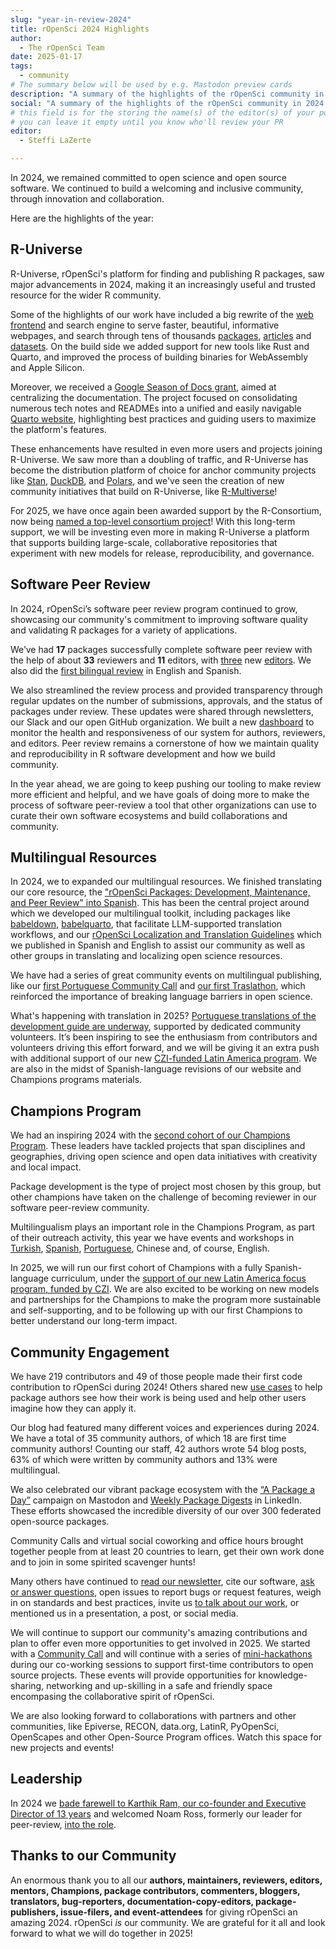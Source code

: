```yaml
---
slug: "year-in-review-2024"
title: rOpenSci 2024 Highlights
author:
  - The rOpenSci Team
date: 2025-01-17
tags:
  - community
# The summary below will be used by e.g. Mastodon preview cards
description: "A summary of the highlights of the rOpenSci community in 2024 and some news for 2025."
social: "A summary of the highlights of the rOpenSci community in 2024 and some news for 2025."
# this field is for the storing the name(s) of the editor(s) of your post
# you can leave it empty until you know who'll review your PR
editor:
  - Steffi LaZerte

---
```


In 2024, we remained committed to open science and open source software. 
We continued to build a welcoming and 
inclusive community, through innovation and collaboration. 

Here are the highlights of the year:

## R-Universe 

R-Universe, rOpenSci's platform for finding and publishing R packages,
saw major advancements in 2024, 
making it an increasingly useful and trusted resource for the wider R community.

Some of the highlights of our work have included a big rewrite of the [web frontend](https://r-universe.dev) 
and search engine to serve faster, beautiful, informative webpages, and 
search through tens of thousands [packages](https://r-universe.dev/packages),
[articles](https://r-universe.dev/articles) and [datasets](https://r-universe.dev/datasets). 
On the build side we added support for new tools like Rust and Quarto,
and improved the process of building binaries for WebAssembly and Apple Silicon.

Moreover, we received a [Google Season of Docs grant](/blog/2024/04/12/gsod-announcement/), aimed at centralizing the
documentation. The project focused on consolidating numerous tech notes and READMEs 
into a unified and easily navigable [Quarto website](https://docs.r-universe.dev), 
highlighting best practices and guiding users to maximize the platform's features.

These enhancements have resulted in even more users and projects joining R-Universe.
We saw more than a doubling of traffic, and R-Universe has become the distribution
platform of choice for anchor community projects like
[Stan](https://discourse.mc-stan.org/t/announcement-stan-r-packages-repo-deprecated-moving-to-r-universe/35341),
[DuckDB](https://duckdb.org/docs/installation/index.html?version=main&environment=r),
and [Polars](https://pola-rs.github.io/r-polars/vignettes/install.html),
and we've seen the creation of new community initiatives that build on R-Universe,
like [R-Multiverse](https://r-multiverse.org/)!

For 2025, we have once again been awarded support by the R-Consortium, now
being [named a top-level consortium project](/blog/2024/12/03/r-universe-r-consortium-tlp/)! 
With this long-term support, we will be investing even more in making R-Universe
a platform that supports building large-scale, collaborative repositories that
experiment with new models for release, reproducibility, and governance.

## Software Peer Review

In 2024, rOpenSci’s software peer review program continued to grow, 
showcasing our community's commitment to improving software quality and 
validating R packages for a variety of applications. 

We’ve had **17** packages successfully complete software peer review with the help of about **33** reviewers 
and **11** editors, with [three](/authors/emi-tanaka) new [editors](/blog/2024/07/03/editors2024/). We also did the [first bilingual review](https://github.com/ropensci/software-review/issues/620) in English and Spanish. 

We also streamlined the review process and provided transparency through regular updates
on the number of submissions, approvals, 
and the status of packages under review. These updates were shared through newsletters, 
our Slack and our open GitHub organization.
We built a new [dashboard](https://dashboard.ropensci.org/) to monitor the health and responsiveness of our system for authors, reviewers, and editors.
Peer review remains a cornerstone of how we maintain quality and reproducibility in R software development
and how we build community.

In the year ahead, we are going to keep pushing our tooling to make review more
efficient and helpful, and we have goals of doing more to make the
process of software peer-review a tool that other organizations can use to curate
their own software ecosystems and build collaborations and community.

## Multilingual Resources

In 2024, we to expanded our multilingual resources. We finished translating
our core resource, the ["rOpenSci Packages: Development, Maintenance, and Peer Review" 
into Spanish](/blog/2024/03/11/devguide-0.9.0/). This has been the central project
around which we developed our multilingual toolkit, including packages like
[babeldown](https://docs.ropensci.org/babeldown/),
[babelquarto](https://docs.ropensci.org/babelquarto/), that facilitate LLM-supported
translation workflows, and
our [rOpenSci Localization and Translation Guidelines](/blog/2024/12/17/localization-guide/) 
which we published in Spanish and English to assist our community as well as other groups in translating and localizing open science resources. 

We have had a series of great community events on multilingual publishing, 
like our [first Portuguese Community Call](/commcalls/translation-portuguese/) and
[our first Traslathon](https://github.com/orgs/ropensci/projects/7), which reinforced the 
importance of breaking language barriers in open science. 

What's happening with translation in 2025? [Portuguese translations of the development guide are underway](https://github.com/orgs/ropensci/projects/7), 
supported by dedicated community volunteers. It’s been inspiring to see the enthusiasm from contributors 
and volunteers driving this effort forward, and we will be giving it an extra push with additional support of our
new [CZI-funded Latin America program](/blog/2024/10/10/czi-latam-grant/). We are also
in the midst of Spanish-language revisions of our website and Champions programs materials.

## Champions Program

We had an inspiring 2024 with the [second cohort of our Champions Program](/blog/2024/02/15/champions-program-champions-2024/). 
These leaders have tackled projects that span disciplines and geographies, 
driving open science and open data initiatives with creativity and 
local impact.

Package development is the type of project most chosen by this group, 
but other champions have taken on the challenge of becoming reviewer in our software peer-review community.

Multilingualism plays an important role in the Champions Program, 
as part of their outreach activity, this year we have events and workshops
in [Turkish](/events/rsr-learn-and-use/), 
[Spanish](https://www.youtube.com/watch?v=YYfyBrQhMQc), 
[Portuguese](https://www.eventbrite.cl/e/traducao-hackathon-traslaton-ropensci-tickets-1045507530167),
Chinese and, of course, English.

In 2025, we will run our first cohort of Champions with a fully Spanish-language
curriculum, under the [support of our new Latin America focus program, funded by CZI](/blog/2024/10/10/czi-latam-grant/).
We are also excited to be working on new models and partnerships for the Champions
to make the program more sustainable and self-supporting, and to be following up
with our first Champions to better understand our long-term impact.

## Community Engagement

We have 219 contributors and 49 of those people made their first code contribution to rOpenSci during 2024! 
Others shared new [use cases](/usecases/) to help package authors see how their work is 
being used and help other users imagine how they can apply it.

Our blog had featured many different voices and experiences during 2024.
We have a total of 35 community authors, of which 18 are first time community authors!
Counting our staff, 42 authors wrote 54 blog posts, 63% of which were written by community authors
and 13% were multilingual.

We also celebrated our vibrant package ecosystem with the [“A Package a Day”](https://hachyderm.io/@rOpenSci/tagged/APackageADay) 
campaign on Mastodon and [Weekly Package Digests](https://www.linkedin.com/feed/hashtag/?keywords=packageweeklydigest&highlightedUpdateUrns=urn%3Ali%3Aactivity%3A7170464303186108416) in LinkedIn. 
These efforts showcased the incredible diversity of our over 
300 federated open-source packages.

Community Calls and virtual social coworking and office hours 
brought together people from at least 20 countries to learn,
get their own work done 
and to join in some spirited scavenger hunts! 

Many others have continued to [read our newsletter](/news/), 
cite our software, 
[ask or answer questions](https://discuss.ropensci.org), 
open issues to report bugs or request features, 
weigh in on standards and best practices, 
invite us [to talk about our work](/talks-papers/), 
or mentioned us in a presentation, a post, or social media.

We will continue to support our community's amazing contributions and plan to offer even more opportunities to get involved in 2025. We started with a [Community Call](/commcalls/first-time-contributor/) 
and will continue with a series of [mini-hackathons](/coworking/) 
during our co-working sessions to support first-time contributors 
to open source projects.
These events will provide opportunities for 
knowledge-sharing, networking and up-skilling in a
safe and friendly space encompasing the collaborative spirit of rOpenSci.

We are also looking forward to collaborations with partners
and other communities, like Epiverse, RECON, data.org, LatinR, PyOpenSci, 
OpenScapes and other Open-Source Program offices. Watch this space for new projects and events!

## Leadership

In 2024 we [bade farewell to Karthik Ram, our co-founder and Executive Director of 13 years](/blog/2024/03/29/from-the-founding-director-my-farewell-to-ropensci/) and welcomed
Noam Ross, formerly our leader for peer-review, [into the role](/blog/2024/03/29/hello-from-our-new-executive-director/).

## Thanks to our Community

An enormous thank you to all our **authors, maintainers, reviewers, editors, mentors, Champions,
package contributors, commenters, bloggers, translators, bug-reporters, documentation-copy-editors,
package-publishers, issue-filers, and event-attendees** for giving rOpenSci an amazing 2024.  rOpenSci _is_ our community.
We are grateful for it all and look forward to what we will do together in 2025!
